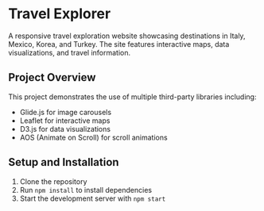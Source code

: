 # Travel Explorer

A responsive travel exploration website showcasing destinations in Italy, Mexico, Korea, and Turkey. The site features interactive maps, data visualizations, and travel information.

## Project Overview

This project demonstrates the use of multiple third-party libraries including:
- Glide.js for image carousels
- Leaflet for interactive maps
- D3.js for data visualizations
- AOS (Animate on Scroll) for scroll animations

## Setup and Installation

1. Clone the repository
2. Run `npm install` to install dependencies
3. Start the development server with `npm start`